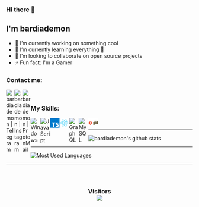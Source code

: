 ### Hi there 👋

## I'm bardiademon
- 🔭 I’m currently working on something cool
- 🌱 I’m currently learning everything 🤣
- 👯 I’m looking to collaborate on open source projects
- ⚡ Fun fact: I'm a Gamer

### Contact me:

[<img align="left" alt="bardiademon | Telegram" width="22px" src="https://cdn.jsdelivr.net/npm/simple-icons@v3/icons/telegram.svg" />][telegram]
[<img align="left" alt="bardiademon | Instagram" width="22px" src="https://cdn.jsdelivr.net/npm/simple-icons@v3/icons/instagram.svg" />][instagram]
[<img align="left" alt="bardiademon | ProtonMail" width="22px" src="https://cdn.jsdelivr.net/npm/simple-icons@3.4.1/icons/protonmail.svg" />][MyEmail]

<br />

### My Skills:

[<img align="left" alt="Windows" title="Windows" width="26px" src="https://www.bardiademon.com/public/icons/windows11.png" />][MyWebsite]
[<img align="left" alt="JavaScript" title="JavaScript" width="26px" src="https://www.bardiademon.com/public/icons/javascript.png" />][MyWebsite]
[<img align="left" alt="TypeScript" title="TypeScript" width="26px" src="https://raw.githubusercontent.com/github/explore/80688e429a7d4ef2fca1e82350fe8e3517d3494d/topics/typescript/typescript.png" />][MyWebsite]
[<img align="left" alt="React" title="React" width="26px" src="https://raw.githubusercontent.com/github/explore/80688e429a7d4ef2fca1e82350fe8e3517d3494d/topics/react/react.png" />][MyWebsite]
[<img align="left" alt="GraphQL" title="GraphQL" width="26px" src="https://www.bardiademon.com/public/icons/graphql.png" />][MyWebsite]
[<img align="left" alt="MySQL" title="MySQL" width="26px" src="https://www.bardiademon.com/public/icons/mysql.png" />][MyWebsite]
[<img align="left" alt="Git" title="Git" width="26px" src="https://raw.githubusercontent.com/github/explore/80688e429a7d4ef2fca1e82350fe8e3517d3494d/topics/git/git.png" />][MyWebsite]

<br />

---

![bardiademon's github stats](https://github-readme-stats.vercel.app/api?username=bardiademon&show_icons=true)

---

![Most Used Languages](https://github-readme-stats.vercel.app/api/top-langs/?username=bardiademon&layout=compact)

---
    
[MyWebsite]: https://www.bardiademon.com
[github]: https://github.com/bardiademon
[Instagram]: https://instagram.com/bardiademon.ir
[Telegram]: https://t.me/bardiademon
[MyEmail]: mailto:bardiademon@gmail.Com

<h3 align="center"> 
<br>
<br>
Visitors<br>
<img src="https://bardiademon.com/public/bardiademon.png" />
</h3>
<br>
<br>  
